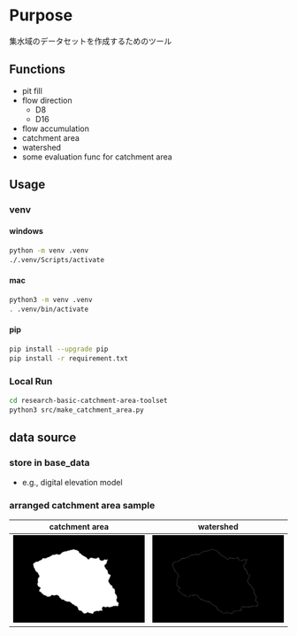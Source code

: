 # Purpose

集水域のデータセットを作成するためのツール

## Functions

- pit fill
- flow direction
  - D8
  - D16
- flow accumulation
- catchment area
- watershed
- some evaluation func for catchment area

## Usage

### venv

#### windows

```sh
python -m venv .venv
./.venv/Scripts/activate
```

#### mac

```sh
python3 -m venv .venv
. .venv/bin/activate
```

#### pip

```sh
pip install --upgrade pip
pip install -r requirement.txt
```

### Local Run

```sh
cd research-basic-catchment-area-toolset
python3 src/make_catchment_area.py
```

## data source

### store in base_data

- e.g., digital elevation model

### arranged catchment area sample

|catchment area|watershed|
|---|---|
|![catchment area](https://github.com/harukimine/readme-image-source/blob/main/research-basic-catchment-area-dataset-toolset/catchment-area.png?raw=true)|![watershed](https://github.com/harukimine/readme-image-source/blob/main/research-basic-catchment-area-dataset-toolset/watershed.png?raw=true)|
